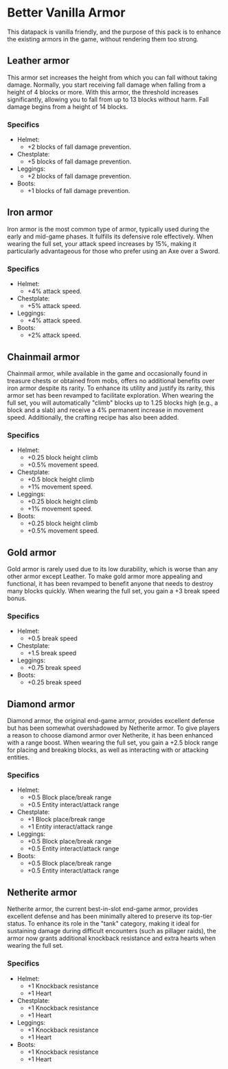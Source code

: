# Better Vanilla Armor

This datapack is vanilla friendly, and the purpose of this pack is to enhance the existing armors in the game, without rendering them too strong.
## Leather armor
This armor set increases the height from which you can fall without taking damage. Normally, you start receiving fall damage when falling from a height of 4 blocks or more. With this armor, the threshold increases significantly, allowing you to fall from up to 13 blocks without harm. Fall damage begins from a height of 14 blocks.

### Specifics
* Helmet:
	* +2 blocks of fall damage prevention. 
* Chestplate:
	* +5 blocks of fall damage prevention.
* Leggings:
	* +2 blocks of fall damage prevention.
* Boots:
	* +1 blocks of fall damage prevention.


## Iron armor
Iron armor is the most common type of armor, typically used during the early and mid-game phases. It fulfills its defensive role effectively. When wearing the full set, your attack speed increases by 15%, making it particularly advantageous for those who prefer using an Axe over a Sword.

### Specifics
* Helmet:
	* +4% attack speed. 
* Chestplate:
	* +5% attack speed.
* Leggings:
	* +4% attack speed.
* Boots:
	* +2% attack speed.

## Chainmail armor
Chainmail armor, while available in the game and occasionally found in treasure chests or obtained from mobs, offers no additional benefits over iron armor despite its rarity. To enhance its utility and justify its rarity, this armor set has been revamped to facilitate exploration. When wearing the full set, you will automatically "climb" blocks up to 1.25 blocks high (e.g., a block and a slab) and receive a 4% permanent increase in movement speed. Additionally, the crafting recipe has also been added.
### Specifics
* Helmet:
	* +0.25 block height climb
	* +0.5% movement speed. 
* Chestplate:
	* +0.5 block height climb
	* +1% movement speed.
* Leggings:
	* +0.25 block height climb
	* +1% movement speed.
* Boots:
	* +0.25 block height climb
	* +0.5% movement speed.

## Gold armor
Gold armor is rarely used due to its low durability, which is worse than any other armor except Leather. To make gold armor more appealing and functional, it has been revamped to benefit anyone that needs to destroy many blocks quickly. When wearing the full set, you gain a +3 break speed bonus.
### Specifics
* Helmet:
	* +0.5 break speed
* Chestplate:
	* +1.5 break speed
* Leggings:
	* +0.75 break speed
* Boots:
	* +0.25 break speed

## Diamond armor
Diamond armor, the original end-game armor, provides excellent defense but has been somewhat overshadowed by Netherite armor. To give players a reason to choose diamond armor over Netherite, it has been enhanced with a range boost. When wearing the full set, you gain a +2.5 block range for placing and breaking blocks, as well as interacting with or attacking entities.
### Specifics
* Helmet:
	* +0.5 Block place/break range
	* +0.5 Entity interact/attack range
* Chestplate:
	* +1 Block place/break range
	* +1 Entity interact/attack range
* Leggings:
	* +0.5 Block place/break range
	* +0.5 Entity interact/attack range
* Boots:
	* +0.5 Block place/break range
	* +0.5 Entity interact/attack range

## Netherite armor
Netherite armor, the current best-in-slot end-game armor, provides excellent defense and has been minimally altered to preserve its top-tier status. To enhance its role in the "tank" category, making it ideal for sustaining damage during difficult encounters (such as pillager raids), the armor now grants additional knockback resistance and extra hearts when wearing the full set.
### Specifics
* Helmet:
	* +1 Knockback resistance
	* +1 Heart
* Chestplate:
	* +1 Knockback resistance
	* +1 Heart
* Leggings:
	* +1 Knockback resistance
	* +1 Heart
* Boots:
	* +1 Knockback resistance
	* +1 Heart
